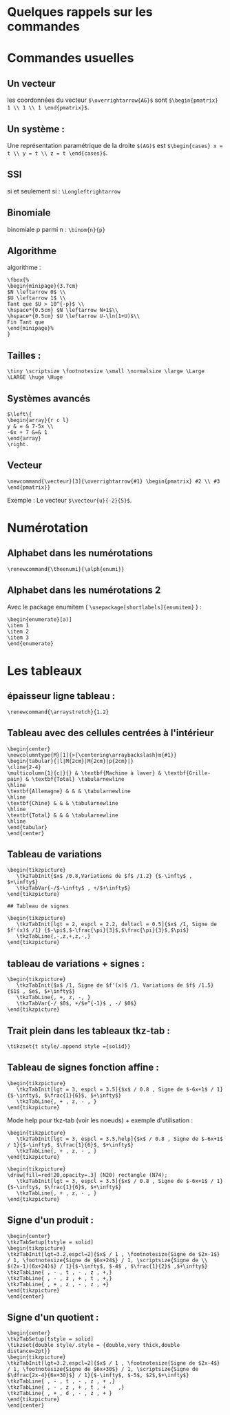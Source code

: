 # Quelques rappels sur les commandes 

# Commandes usuelles

## Un vecteur

les coordonnées du vecteur `$\overrightarrow{AG}$` sont `$\begin{pmatrix} 1 \\ 1 \\ 1 \end{pmatrix}$`.

## Un système :

Une représentation paramétrique de la droite `$(AG)$` est `$\begin{cases} x = t \\ y = t \\ z = t \end{cases}$`.

## SSI

si et seulement si : 	`\Longleftrightarrow`

## Binomiale

binomiale p parmi n : `\binom{n}{p}`

## Algorithme

algorithme :

```
\fbox{%
\begin{minipage}{3.7cm}
$N \leftarrow 0$ \\
$U \leftarrow 1$ \\
Tant que $U > 10^{-p}$ \\
\hspace*{0.5cm} $N \leftarrow N+1$\\
\hspace*{0.5cm} $U \leftarrow U-\ln(1+U)$\\
Fin Tant que
\end{minipage}%
}
```

## Tailles :

`\tiny \scriptsize \footnotesize \small \normalsize \large \Large \LARGE \huge \Huge`

## Systèmes avancés 

```
$\left\{
\begin{array}{r c l}
y & = & 7-5x \\
-6x + 7 &=& 1
\end{array}
\right. 
```

## Vecteur

`\newcommand{\vecteur}[3]{\overrightarrow{#1} \begin{pmatrix} #2 \\ #3 \end{pmatrix}}`

Exemple : Le vecteur `$\vecteur{u}{-2}{5}$`.

# Numérotation

## Alphabet dans les numérotations

`\renewcommand{\theenumi}{\alph{enumi}}`

## Alphabet dans les numérotations 2

Avec le package enumitem ( `\usepackage[shortlabels]{enumitem}` ) :

```
\begin{enumerate}[a)]
\item 1
\item 2
\item 3
\end{enumerate}
```

# Les tableaux

## épaisseur ligne tableau : 

`\renewcommand{\arraystretch}{1.2}`

## Tableau avec des cellules centrées à l'intérieur

```
\begin{center}
\newcolumntype{M}[1]{>{\centering\arraybackslash}m{#1}}
\begin{tabular}{|l|M{2cm}|M{2cm}|p{2cm}|}
\cline{2-4}
\multicolumn{1}{c|}{} & \textbf{Machine à laver} & \textbf{Grille-pain} & \textbf{Total} \tabularnewline
\hline
\textbf{Allemagne} & & & \tabularnewline
\hline
\textbf{Chine} & & & \tabularnewline
\hline
\textbf{Total} & & & \tabularnewline
\hline
\end{tabular}
\end{center}
```

## Tableau de variations

```
\begin{tikzpicture}
   \tkzTabInit{$x$ /0.8,Variations de $f$ /1.2} {$-\infty$ , $+\infty$}
   \tkzTabVar{-/$-\infty$ , +/$+\infty$}
\end{tikzpicture}

## Tableau de signes

\begin{tikzpicture}
   \tkzTabInit[lgt = 2, espcl = 2.2, deltacl = 0.5]{$x$ /1, Signe de $f'(x)$ /1} {$-\pi$,$-\frac{\pi}{3}$,$\frac{\pi}{3}$,$\pi$}
   \tkzTabLine{,-,z,+,z,-,}
\end{tikzpicture}
```

## tableau de variations + signes :

```
\begin{tikzpicture}
   \tkzTabInit{$x$ /1, Signe de $f'(x)$ /1, Variations de $f$ /1.5} {$1$ , $e$, $+\infty$}
   \tkzTabLine{, +, z, -, } 
   \tkzTabVar{-/ $0$, +/$e^{-1}$ , -/ $0$}
\end{tikzpicture}
```

## Trait plein dans les tableaux tkz-tab :

`\tikzset{t style/.append style ={solid}}`

## Tableau de signes fonction affine :

```
\begin{tikzpicture}
   \tkzTabInit[lgt = 3, espcl = 3.5]{$x$ / 0.8 , Signe de $-6x+1$ / 1}{$-\infty$, $\frac{1}{6}$, $+\infty$}
   \tkzTabLine{, + , z, - , }
\end{tikzpicture}
```

Mode help pour tkz-tab (voir les noeuds) + exemple d'utilisation :

```
\begin{tikzpicture}
   \tkzTabInit[lgt = 3, espcl = 3.5,help]{$x$ / 0.8 , Signe de $-6x+1$ / 1}{$-\infty$, $\frac{1}{6}$, $+\infty$}
   \tkzTabLine{, + , z, - , }
\end{tikzpicture}

\begin{tikzpicture}
\draw[fill=red!20,opacity=.3] (N20) rectangle (N74);
   \tkzTabInit[lgt = 3, espcl = 3.5]{$x$ / 0.8 , Signe de $-6x+1$ / 1}{$-\infty$, $\frac{1}{6}$, $+\infty$}
   \tkzTabLine{, + , z, - , }
\end{tikzpicture}
```

## Signe d'un produit :

```
\begin{center}
\tkzTabSetup[tstyle = solid]
\begin{tikzpicture}
\tkzTabInit[lgt=3.2,espcl=2]{$x$ / 1 , \footnotesize{Signe de $2x-1$} / 1, \footnotesize{Signe de $6x+24$} / 1, \scriptsize{Signe de \\ $(2x-1)(6x+24)$} / 1}{$-\infty$, $-4$ , $\frac{1}{2}$ ,$+\infty$}
\tkzTabLine{ , - , t , - , z , +,}
\tkzTabLine{ , - , z , + , t , +,}
\tkzTabLine{ , + , z , - , z , +}
\end{tikzpicture}
\end{center}
```

## Signe d'un quotient :

```
\begin{center}
\tkzTabSetup[tstyle = solid]
\tikzset{double style/.style = {double,very thick,double distance=2pt}}
\begin{tikzpicture}
\tkzTabInit[lgt=3.2,espcl=2]{$x$ / 1 , \footnotesize{Signe de $2x-4$} / 1, \footnotesize{Signe de $6x+30$} / 1, \scriptsize{Signe de $\dfrac{2x-4}{6x+30}$} / 1}{$-\infty$, $-5$, $2$,$+\infty$}
\tkzTabLine{ , - , t , - , z , + ,}
\tkzTabLine{ , - , z , + , t , +	,}
\tkzTabLine{ , + , d , - , z , + }
\end{tikzpicture}
\end{center}
```